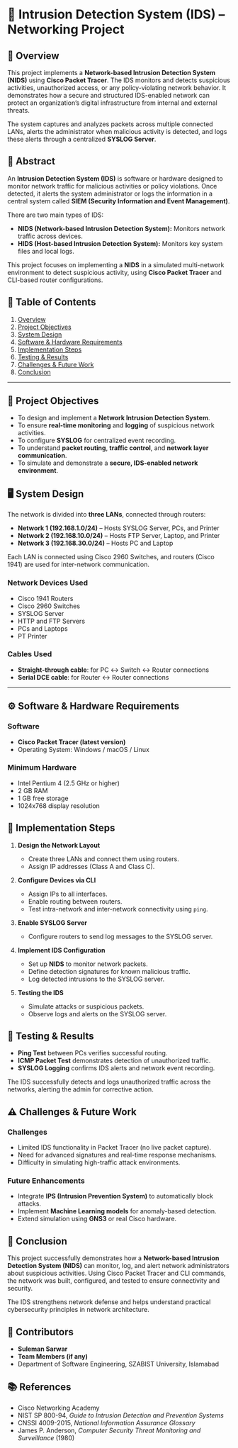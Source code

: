 # 🧠 Intrusion Detection System (IDS) – Networking Project

## 📘 Overview

This project implements a **Network-based Intrusion Detection System (NIDS)** using **Cisco Packet Tracer**. The IDS monitors and detects suspicious activities, unauthorized access, or any policy-violating network behavior. It demonstrates how a secure and structured IDS-enabled network can protect an organization’s digital infrastructure from internal and external threats.

The system captures and analyzes packets across multiple connected LANs, alerts the administrator when malicious activity is detected, and logs these alerts through a centralized **SYSLOG Server**.

## 🔐 Abstract

An **Intrusion Detection System (IDS)** is software or hardware designed to monitor network traffic for malicious activities or policy violations. Once detected, it alerts the system administrator or logs the information in a central system called **SIEM (Security Information and Event Management)**.

There are two main types of IDS:

* **NIDS (Network-based Intrusion Detection System):** Monitors network traffic across devices.
* **HIDS (Host-based Intrusion Detection System):** Monitors key system files and local logs.

This project focuses on implementing a **NIDS** in a simulated multi-network environment to detect suspicious activity, using **Cisco Packet Tracer** and CLI-based router configurations.

## 🧩 Table of Contents

1. [Overview](#-overview)
2. [Project Objectives](#-project-objectives)
3. [System Design](#-system-design)
4. [Software & Hardware Requirements](#-software--hardware-requirements)
5. [Implementation Steps](#-implementation-steps)
6. [Testing & Results](#-testing--results)
7. [Challenges & Future Work](#-challenges--future-work)
8. [Conclusion](#-conclusion)

---

## 🎯 Project Objectives

* To design and implement a **Network Intrusion Detection System**.
* To ensure **real-time monitoring** and **logging** of suspicious network activities.
* To configure **SYSLOG** for centralized event recording.
* To understand **packet routing**, **traffic control**, and **network layer communication**.
* To simulate and demonstrate a **secure, IDS-enabled network environment**.

## 🖥️ System Design

The network is divided into **three LANs**, connected through routers:

* **Network 1 (192.168.1.0/24)** – Hosts SYSLOG Server, PCs, and Printer
* **Network 2 (192.168.10.0/24)** – Hosts FTP Server, Laptop, and Printer
* **Network 3 (192.168.30.0/24)** – Hosts PC and Laptop

Each LAN is connected using Cisco 2960 Switches, and routers (Cisco 1941) are used for inter-network communication.

### Network Devices Used

* Cisco 1941 Routers
* Cisco 2960 Switches
* SYSLOG Server
* HTTP and FTP Servers
* PCs and Laptops
* PT Printer

### Cables Used

* **Straight-through cable**: for PC ↔ Switch ↔ Router connections
* **Serial DCE cable**: for Router ↔ Router connections

---

## ⚙️ Software & Hardware Requirements

### Software

* **Cisco Packet Tracer (latest version)**
* Operating System: Windows / macOS / Linux

### Minimum Hardware

* Intel Pentium 4 (2.5 GHz or higher)
* 2 GB RAM
* 1 GB free storage
* 1024x768 display resolution

## 🧠 Implementation Steps

1. **Design the Network Layout**

   * Create three LANs and connect them using routers.
   * Assign IP addresses (Class A and Class C).

2. **Configure Devices via CLI**

   * Assign IPs to all interfaces.
   * Enable routing between routers.
   * Test intra-network and inter-network connectivity using `ping`.

3. **Enable SYSLOG Server**

   * Configure routers to send log messages to the SYSLOG server.

4. **Implement IDS Configuration**

   * Set up **NIDS** to monitor network packets.
   * Define detection signatures for known malicious traffic.
   * Log detected intrusions to the SYSLOG server.

5. **Testing the IDS**

   * Simulate attacks or suspicious packets.
   * Observe logs and alerts on the SYSLOG server.

## 🧪 Testing & Results

* **Ping Test** between PCs verifies successful routing.
* **ICMP Packet Test** demonstrates detection of unauthorized traffic.
* **SYSLOG Logging** confirms IDS alerts and network event recording.

The IDS successfully detects and logs unauthorized traffic across the networks, alerting the admin for corrective action.

## ⚠️ Challenges & Future Work

### Challenges

* Limited IDS functionality in Packet Tracer (no live packet capture).
* Need for advanced signatures and real-time response mechanisms.
* Difficulty in simulating high-traffic attack environments.

### Future Enhancements

* Integrate **IPS (Intrusion Prevention System)** to automatically block attacks.
* Implement **Machine Learning models** for anomaly-based detection.
* Extend simulation using **GNS3** or real Cisco hardware.

## 🏁 Conclusion

This project successfully demonstrates how a **Network-based Intrusion Detection System (NIDS)** can monitor, log, and alert network administrators about suspicious activities. Using Cisco Packet Tracer and CLI commands, the network was built, configured, and tested to ensure connectivity and security.

The IDS strengthens network defense and helps understand practical cybersecurity principles in network architecture.

## 👥 Contributors

* **Suleman Sarwar**
* **Team Members (if any)**
* Department of Software Engineering, SZABIST University, Islamabad

## 📚 References

* Cisco Networking Academy
* NIST SP 800-94, *Guide to Intrusion Detection and Prevention Systems*
* CNSSI 4009-2015, *National Information Assurance Glossary*
* James P. Anderson, *Computer Security Threat Monitoring and Surveillance* (1980)
